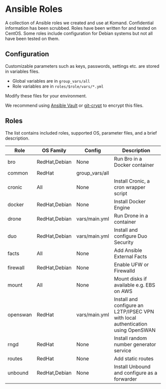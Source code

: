 # Ansible Roles

A collection of Ansible roles we created and use at Komand. Confidential information has been scrubbed.
Roles have been written for and tested on CentOS. Some roles include configuration for Debian systems but not all have been tested on them.

## Configuration

Customizable parameters such as keys, passwords, settings etc. are stored in variables files.

* Global variables are in `group_vars/all` 
* Role variables are in `roles/$role/vars/*.yml`

Modify these files for your environment.

We recommend using [Ansible Vault](https://docs.ansible.com/ansible/playbooks_vault.html) or [git-crypt](https://github.com/AGWA/git-crypt) to encrypt this files.

## Roles

The list contains included roles, supported OS, parameter files, and a brief description.

Role      | OS Family     | Config        | Description
----------|---------------|---------------|------------------------------
bro       |RedHat,Debian  | None          | Run Bro in a Docker container
common    |RedHat         |group_vars/all |
cronic    |All            |None           | Install Cronic, a cron wrapper script
docker    |RedHat,Debian  |None           | Install Docker Engine
drone     |RedHat,Debian  |vars/main.yml  | Run Drone in a container
duo       |RedHat,Debian  |vars/main.yml  | Install and configure Duo Security
facts     |All            |None           | Add Ansible External Facts
firewall  |RedHat,Debian  |None           | Enable UFW or Firewalld
mount     |All            |None           | Mount disks if available e.g. EBS on AWS
openswan  |RedHat         |vars/main.yml  | Install and configure an L2TP/IPSEC VPN with local authentication using OpenSWAN
rngd      |RedHat         |None           | Install random number generator service
routes    |RedHat         |None           | Add static routes
unbound   |RedHat,Debian  |None           | Install Unbound and configure as a forwarder
